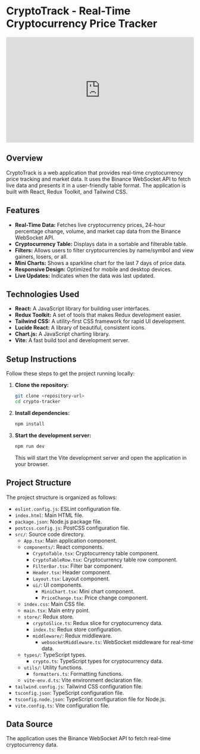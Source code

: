# CryptoTrack - Real-Time Cryptocurrency Price Tracker


<div style="position: relative; padding-bottom: 56.162246489859605%; height: 0;"><iframe src="https://www.loom.com/embed/94aec07655034c528024d5b6457fa121?sid=16c0cc95-3c94-4fbe-81d8-04f8ee01e4c6" frameborder="0" webkitallowfullscreen mozallowfullscreen allowfullscreen style="position: absolute; top: 0; left: 0; width: 100%; height: 100%;"></iframe></div>

## Overview

CryptoTrack is a web application that provides real-time cryptocurrency price tracking and market data. It uses the Binance WebSocket API to fetch live data and presents it in a user-friendly table format. The application is built with React, Redux Toolkit, and Tailwind CSS.

## Features

*   **Real-Time Data:** Fetches live cryptocurrency prices, 24-hour percentage change, volume, and market cap data from the Binance WebSocket API.
*   **Cryptocurrency Table:** Displays data in a sortable and filterable table.
*   **Filters:** Allows users to filter cryptocurrencies by name/symbol and view gainers, losers, or all.
*   **Mini Charts:** Shows a sparkline chart for the last 7 days of price data.
*   **Responsive Design:** Optimized for mobile and desktop devices.
*   **Live Updates:** Indicates when the data was last updated.

## Technologies Used

*   **React:** A JavaScript library for building user interfaces.
*   **Redux Toolkit:** A set of tools that makes Redux development easier.
*   **Tailwind CSS:** A utility-first CSS framework for rapid UI development.
*   **Lucide React:** A library of beautiful, consistent icons.
*   **Chart.js:** A JavaScript charting library.
*   **Vite:** A fast build tool and development server.

## Setup Instructions

Follow these steps to get the project running locally:

1.  **Clone the repository:**

    ```bash
    git clone <repository-url>
    cd crypto-tracker
    ```

2.  **Install dependencies:**

    ```bash
    npm install
    ```

3.  **Start the development server:**

    ```bash
    npm run dev
    ```

    This will start the Vite development server and open the application in your browser.

## Project Structure

The project structure is organized as follows:

*   `eslint.config.js`: ESLint configuration file.
*   `index.html`: Main HTML file.
*   `package.json`: Node.js package file.
*   `postcss.config.js`: PostCSS configuration file.
*   `src/`: Source code directory.
    *   `App.tsx`: Main application component.
    *   `components/`: React components.
        *   `CryptoTable.tsx`: Cryptocurrency table component.
        *   `CryptoTableRow.tsx`: Cryptocurrency table row component.
        *   `FilterBar.tsx`: Filter bar component.
        *   `Header.tsx`: Header component.
        *   `Layout.tsx`: Layout component.
        *   `ui/`: UI components.
            *   `MiniChart.tsx`: Mini chart component.
            *   `PriceChange.tsx`: Price change component.
    *   `index.css`: Main CSS file.
    *   `main.tsx`: Main entry point.
    *   `store/`: Redux store.
        *   `cryptoSlice.ts`: Redux slice for cryptocurrency data.
        *   `index.ts`: Redux store configuration.
        *   `middleware/`: Redux middleware.
            *   `websocketMiddleware.ts`: WebSocket middleware for real-time data.
    *   `types/`: TypeScript types.
        *   `crypto.ts`: TypeScript types for cryptocurrency data.
    *   `utils/`: Utility functions.
        *   `formatters.ts`: Formatting functions.
    *   `vite-env.d.ts`: Vite environment declaration file.
*   `tailwind.config.js`: Tailwind CSS configuration file.
*   `tsconfig.json`: TypeScript configuration file.
*   `tsconfig.node.json`: TypeScript configuration file for Node.js.
*   `vite.config.ts`: Vite configuration file.

## Data Source

The application uses the Binance WebSocket API to fetch real-time cryptocurrency data.







